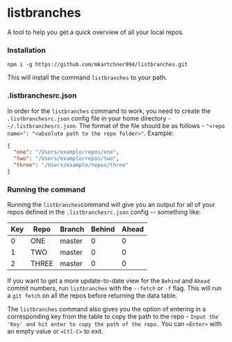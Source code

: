 # listbranches

A tool to help you get a quick overview of all your local repos.

### Installation

```
npm i -g https://github.com/mkartchner994/listbranches.git
```

This will install the command `listbranches` to your path.

### .listbranchesrc.json

In order for the `listbranches` command to work, you need to create the `.listbranchesrc.json` config file in your home directory - `~/.listbranchesrc.json`. The format of the file should be as follows - `"<repo name>": "<absolute path to the repo folder>"`. Example:

```json
{
  "one": "/Users/example/repos/one",
  "two": "/Users/example/repos/two",
  "three": "/Users/example/repos/three"
}
```

### Running the command

Running the `listbranches`command will give you an output for all of your repos defined in the `.listbranchesrc.json` config -- something like:

| Key | Repo  | Branch | Behind | Ahead |
| --- | ----- | ------ | ------ | ----- |
| 0   | ONE   | master | 0      | 0     |
| 1   | TWO   | master | 0      | 0     |
| 2   | THREE | master | 0      | 0     |

If you want to get a more update-to-date view for the `Behind` and `Ahead` commit numbers, run `listbranches` with the `--fetch` or `-f` flag. This will run a `git fetch` on all the repos before returning the data table.

The `listbranches` command also gives you the option of entering in a corresponding key from the table to copy the path to the repo - `Input the 'Key' and hit enter to copy the path of the repo.` You can `<Enter>` with an empty value or `<Ctl-C>` to exit.
